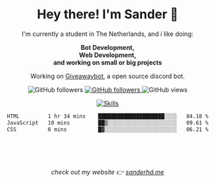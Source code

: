 <div align="center">
<h1>Hey there! I'm Sander 🦜</h1>
<p style="max-width: 40rem">I'm currently a student in The Netherlands, and i like doing:</p>

<p style="max-width: 40rem">
<b>Bot Development, <br />Web Development, <br> and working on small or big projects</b>
</p>

<p>
    Working on <a href "https://github.com/sanderhd/GiveawayBot">Giveawaybot</a>, a open source discord bot.
</p>

<p>
    <img alt="GitHub followers" src="https://img.shields.io/github/followers/sanderhd">
    <a href="https://www.sanderhd.me">
        <img alt="GitHub followers" src="https://img.shields.io/badge/My-website-blue">
    </a>
    <img alt="GitHub views" src="https://komarev.com/ghpvc/?username=sanderhd&label=Profile+views&color=blue">
</p>

<p>
    <a href="https://sanderhd.me" target="_blank">
        <img alt="Skills" src="https://skillicons.dev/icons?i=html,css,tailwind,js,p5js,nodejs,php,mysql,md,discordjs,bots,figma,github,vscode,windows,vercel&perline=11">
    </a>
</p>

<!--START_SECTION:waka-->

```txt
HTML         1 hr 34 mins    █████████████████████░░░░   84.18 %
JavaScript   10 mins         ██▒░░░░░░░░░░░░░░░░░░░░░░   09.61 %
CSS          6 mins          █▓░░░░░░░░░░░░░░░░░░░░░░░   06.21 %
```

<!--END_SECTION:waka-->

<br>
<br>
<br>
<p align="center" style="max-width: 50rem; font-style: italic;">check out my website 👉 <a href="https://www.sanderhd.me" target="_blank">sanderhd.me</a></p>
</div>
